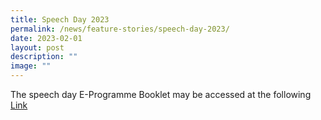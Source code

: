 ```yaml
---
title: Speech Day 2023
permalink: /news/feature-stories/speech-day-2023/
date: 2023-02-01
layout: post
description: ""
image: ""
---
```

<p>The speech day E-Programme Booklet may be accessed at the following <a href="https://issuu.com/leungsy/docs/dss_speech_day_2023_e-programme_booklet"> Link</a></p>
